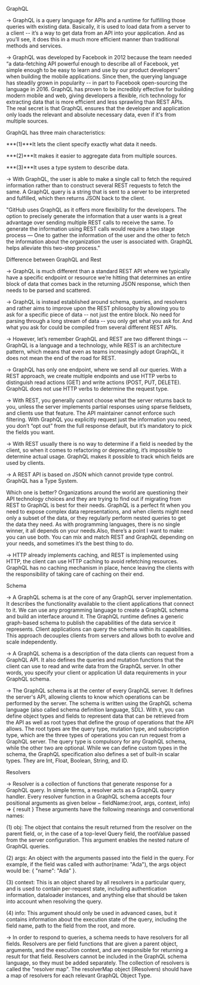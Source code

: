 GraphQL

-> GraphQL is a query language for APIs and a runtime for fulfilling those queries with existing data. Basically, it is used to load data from a server to a client -- it’s a way to get data from an API into your application. And as you’ll see, it does this in a much more efficient manner than traditional methods and services.

-> GraphQL was developed by Facebook in 2012 because the team needed “a data-fetching API powerful enough to describe all of Facebook, yet simple enough to be easy to learn and use by our product developers” when building the mobile applications. Since then, the querying language has steadily grown in popularity -- in part to Facebook open-sourcing the language in 2016. GraphQL has proven to be incredibly effective for building modern mobile and web, giving developers a flexible, rich technology for extracting data that is more efficient and less sprawling than REST APIs. The real secret is that GraphQL ensures that the developer and application only loads the relevant and absolute necessary data, even if it's from multiple sources.

GraphQL has three main characteristics:

***(1)***It lets the client specify exactly what data it needs.

***(2)***It makes it easier to aggregate data from multiple sources.

***(3)***It uses a type system to describe data.

-> With GraphQL, the user is able to make a single call to fetch the required information rather than to construct several REST requests to fetch the same. A GraphQL query is a string that is sent to a server to be interpreted and fulfilled, which then returns JSON back to the client.

"GitHub uses GraphQL as it offers more flexibility for the developers. The option to precisely generate the information that a user wants is a great advantage over sending multiple REST calls to receive the same. To generate the information using REST calls would require a two stage process — One to gather the information of the user and the other to fetch the information about the organization the user is associated with. GraphQL helps alleviate this two-step process."

Difference between GraphQL and Rest

-> GraphQL is much different than a standard REST API where we typically have a specific endpoint or resource we’re hitting that determines an entire block of data that comes back in the returning JSON response, which then needs to be parsed and scattered.

-> GraphQL is instead established around schema, queries, and resolvers and rather aims to improve upon the REST philosophy by allowing you to ask for a specific piece of data -- not just the entire block. No need for parsing through a long stream of data -- you only get what you ask for. And what you ask for could be compiled from several different REST APIs.

-> However, let’s remember GraphQL and REST are two different things -- GraphQL is a language and a technology, while REST is an architecture pattern, which means that even as teams increasingly adopt GraphQL, it does not mean the end of the road for REST.

-> GraphQL has only one endpoint, where we send all our queries. With a REST approach, we create multiple endpoints and use HTTP verbs to distinguish read actions (GET) and write actions (POST, PUT, DELETE). GraphQL does not use HTTP verbs to determine the request type.

-> With REST, you generally cannot choose what the server returns back to you, unless the server implements partial responses using sparse fieldsets, and clients use that feature. The API maintainer cannot enforce such filtering. With GraphQL you explicitly request just the information you need, you don’t “opt out” from the full response default, but it’s mandatory to pick the fields you want.

-> With REST usually there is no way to determine if a field is needed by the client, so when it comes to refactoring or deprecating, it’s impossible to determine actual usage. GraphQL makes it possible to track which fields are used by clients.

-> A REST API is based on JSON which cannot provide type control. GraphQL has a Type System.

Which one is better? Organizations around the world are questioning their API technology choices and they are trying to find out if migrating from REST to GraphQL is best for their needs. GraphQL is a perfect fit when you need to expose complex data representations, and when clients might need only a subset of the data, or they regularly perform nested queries to get the data they need. As with programming languages, there is no single winner, it all depends on your needs.Also, there’s a point I want to make: you can use both. You can mix and match REST and GraphQL depending on your needs, and sometimes it’s the best thing to do.

-> HTTP already implements caching, and REST is implemented using HTTP, the client can use HTTP caching to avoid refetching resources. GraphQL has no caching mechanism in place, hence leaving the clients with the responsibility of taking care of caching on their end.

Schema

-> A GraphQL schema is at the core of any GraphQL server implementation. It describes the functionality available to the client applications that connect to it. We can use any programming language to create a GraphQL schema and build an interface around it. The GraphQL runtime defines a generic graph-based schema to publish the capabilities of the data service it represents. Client applications can query the schema within its capabilities. This approach decouples clients from servers and allows both to evolve and scale independently.

-> A GraphQL schema is a description of the data clients can request from a GraphQL API. It also defines the queries and mutation functions that the client can use to read and write data from the GraphQL server. In other words, you specify your client or application UI data requirements in your GraphQL schema.

-> The GraphQL schema is at the center of every GraphQL server. It defines the server's API, allowing clients to know which operations can be performed by the server. The schema is written using the GraphQL schema language (also called schema definition language, SDL). With it, you can define object types and fields to represent data that can be retrieved from the API as well as root types that define the group of operations that the API allows. The root types are the query type, mutation type, and subscription type, which are the three types of operations you can run request from a GraphQL server. The query type is compulsory for any GraphQL schema, while the other two are optional. While we can define custom types in the schema, the GraphQL specification also defines a set of built-in scalar types. They are Int, Float, Boolean, String, and ID.

Resolvers

-> Resolver is a collection of functions that generate response for a GraphQL query. In simple terms, a resolver acts as a GraphQL query handler. Every resolver function in a GraphQL schema accepts four positional arguments as given below − fieldName:(root, args, context, info) => { result } These arguments have the following meanings and conventional names:

(1) obj: The object that contains the result returned from the resolver on the parent field, or, in the case of a top-level Query field, the rootValue passed from the server configuration. This argument enables the nested nature of GraphQL queries.

(2) args: An object with the arguments passed into the field in the query. For example, if the field was called with author(name: "Ada"), the args object would be: { "name": "Ada" }.

(3) context: This is an object shared by all resolvers in a particular query, and is used to contain per-request state, including authentication information, dataloader instances, and anything else that should be taken into account when resolving the query.

(4) info: This argument should only be used in advanced cases, but it contains information about the execution state of the query, including the field name, path to the field from the root, and more.

-> In order to respond to queries, a schema needs to have resolvers for all fields. Resolvers are per field functions that are given a parent object, arguments, and the execution context, and are responsible for returning a result for that field. Resolvers cannot be included in the GraphQL schema language, so they must be added separately. The collection of resolvers is called the "resolver map". The resolverMap object (IResolvers) should have a map of resolvers for each relevant GraphQL Object Type.